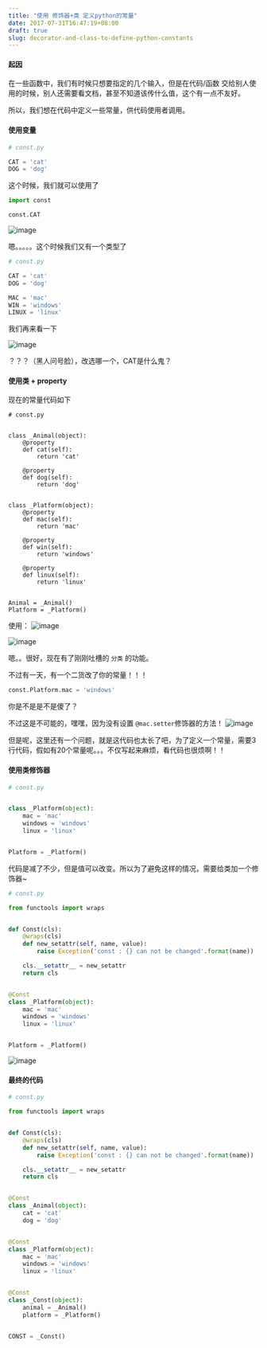 ```yaml
---
title: "使用 修饰器+类 定义python的常量"
date: 2017-07-31T16:47:19+08:00
draft: true
slug: decorator-and-class-to-define-python-constants
---
```


#### 起因
在一些函数中，我们有时候只想要指定的几个输入，但是在代码/函数 交给别人使用的时候，别人还需要看文档，甚至不知道该传什么值，这个有一点不友好。

所以，我们想在代码中定义一些常量，供代码使用者调用。

#### 使用变量
```python
# const.py

CAT = 'cat'
DOG = 'dog'
```
这个时候，我们就可以使用了
```python
import const

const.CAT
```
![image][image-1]

嗯。。。。。这个时候我们又有一个类型了
```python
# const.py

CAT = 'cat'
DOG = 'dog'

MAC = 'mac'
WIN = 'windows'
LINUX = 'linux'
```

我们再来看一下

![image][image-2]

？？？（黑人问号脸），改选哪一个，CAT是什么鬼？

#### 使用类 + property

现在的常量代码如下
```pyhton
# const.py


class _Animal(object):
    @property
    def cat(self):
        return 'cat'

    @property
    def dog(self):
        return 'dog'


class _Platform(object):
    @property
    def mac(self):
        return 'mac'

    @property
    def win(self):
        return 'windows'

    @property
    def linux(self):
        return 'linux'


Animal = _Animal()
Platform = _Platform()
```

使用：
![image][image-3]

![image][image-4]

嗯。。很好，现在有了刚刚吐槽的 `分类` 的功能。

不过有一天，有一个二货改了你的常量！！！

```python
const.Platform.mac = 'windows'
```

你是不是是不是傻了？

不过这是不可能的，嘿嘿，因为没有设置 `@mac.setter`修饰器的方法！
![image][image-5]

但是呢，这里还有一个问题，就是这代码也太长了吧，为了定义一个常量，需要3行代码，假如有20个常量呢。。。不仅写起来麻烦，看代码也很烦啊！！

#### 使用类修饰器

```python
# const.py


class _Platform(object):
    mac = 'mac'
    windows = 'windows'
    linux = 'linux'


Platform = _Platform()
```

代码是减了不少，但是值可以改变。所以为了避免这样的情况，需要给类加一个修饰器\~
```python
# const.py

from functools import wraps


def Const(cls):
    @wraps(cls)
    def new_setattr(self, name, value):
        raise Exception('const : {} can not be changed'.format(name))

    cls.__setattr__ = new_setattr
    return cls


@Const
class _Platform(object):
    mac = 'mac'
    windows = 'windows'
    linux = 'linux'


Platform = _Platform()
```

![image][image-6]

#### 最终的代码
```python
# const.py

from functools import wraps


def Const(cls):
    @wraps(cls)
    def new_setattr(self, name, value):
        raise Exception('const : {} can not be changed'.format(name))

    cls.__setattr__ = new_setattr
    return cls


@Const
class _Animal(object):
    cat = 'cat'
    dog = 'dog'


@Const
class _Platform(object):
    mac = 'mac'
    windows = 'windows'
    linux = 'linux'


@Const
class _Const(object):
    animal = _Animal()
    platform = _Platform()


CONST = _Const()
```

[image-1]:	https://media.chyroc.cn/img/decorator-and-class-to-define-python-constants/1.png
[image-2]:	https://media.chyroc.cn/img/decorator-and-class-to-define-python-constants/2.png
[image-3]:	https://media.chyroc.cn/img/decorator-and-class-to-define-python-constants/3.png
[image-4]:	https://media.chyroc.cn/img/decorator-and-class-to-define-python-constants/4.png
[image-5]:	https://media.chyroc.cn/img/decorator-and-class-to-define-python-constants/5.png
[image-6]:	https://media.chyroc.cn/img/decorator-and-class-to-define-python-constants/6.png